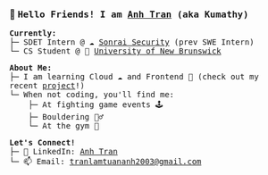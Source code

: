 <h3>🐻 <samp>Hello Friends! I am <ins>Anh Tran</ins> (aka <b>Kumathy</b>)</samp></h3>

<p>
  <samp>
    <b>Currently:</b><br>
├─ SDET Intern @ ☁️ <a href="https://sonraisecurity.com/">Sonrai Security</a> (prev SWE Intern)<br>
└─ CS Student @ 🦫 <a href="https://www.unb.ca/">University of New Brunswick</a>
  </samp>
</p>

<p>
  <samp>
    <b>About Me:</b><br>
    ├─ I am learning Cloud ☁️ and Frontend 🎨 (check out my recent <a href="https://kumathy.github.io/react-projects/quizzical/">project</a>!) <br>
    └─ When not coding, you'll find me: <br>
    &nbsp;&nbsp;&nbsp;&nbsp;├─ At fighting game events 🕹️ <br>
    &nbsp;&nbsp;&nbsp;&nbsp;├─ Bouldering 🧗‍♂️<br>
    &nbsp;&nbsp;&nbsp;&nbsp;└─ At the gym 💪<br>
  </samp>
</p>

<p>
  <samp>
    <b>Let's Connect!</b><br>
    ├─ 💼 LinkedIn: <a href="https://www.linkedin.com/in/kumathy">Anh Tran</a><br>
    └─ 📫 Email: <a href="mailto:tranlamtuananh2003@gmail.com">tranlamtuananh2003@gmail.com</a><br>
  </samp>
</p>


